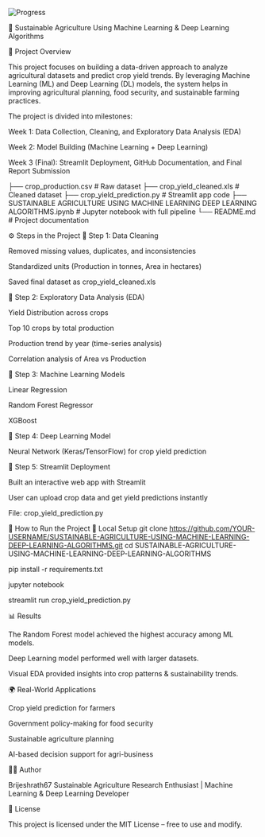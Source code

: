 ![Progress](https://img.shields.io/badge/Progression-100%25-green)

🌱 Sustainable Agriculture Using Machine Learning & Deep Learning Algorithms


📌 Project Overview

This project focuses on building a data-driven approach to analyze agricultural datasets and predict crop yield trends. By leveraging Machine Learning (ML) and Deep Learning (DL) models, the system helps in improving agricultural planning, food security, and sustainable farming practices.

The project is divided into milestones:

Week 1: Data Collection, Cleaning, and Exploratory Data Analysis (EDA)

Week 2: Model Building (Machine Learning + Deep Learning)

Week 3 (Final): Streamlit Deployment, GitHub Documentation, and Final Report Submission

├── crop_production.csv        # Raw dataset
├── crop_yield_cleaned.xls     # Cleaned dataset
├── crop_yield_prediction.py   # Streamlit app code
├── SUSTAINABLE AGRICULTURE USING MACHINE LEARNING DEEP LEARNING ALGORITHMS.ipynb # Jupyter notebook with full pipeline
└── README.md                  # Project documentation

⚙️ Steps in the Project
🔹 Step 1: Data Cleaning

Removed missing values, duplicates, and inconsistencies

Standardized units (Production in tonnes, Area in hectares)

Saved final dataset as crop_yield_cleaned.xls

🔹 Step 2: Exploratory Data Analysis (EDA)

Yield Distribution across crops

Top 10 crops by total production

Production trend by year (time-series analysis)

Correlation analysis of Area vs Production

🔹 Step 3: Machine Learning Models

Linear Regression

Random Forest Regressor

XGBoost

🔹 Step 4: Deep Learning Model

Neural Network (Keras/TensorFlow) for crop yield prediction

🔹 Step 5: Streamlit Deployment

Built an interactive web app with Streamlit

User can upload crop data and get yield predictions instantly

File: crop_yield_prediction.py

🚀 How to Run the Project
🔧 Local Setup
git clone https://github.com/YOUR-USERNAME/SUSTAINABLE-AGRICULTURE-USING-MACHINE-LEARNING-DEEP-LEARNING-ALGORITHMS.git
cd SUSTAINABLE-AGRICULTURE-USING-MACHINE-LEARNING-DEEP-LEARNING-ALGORITHMS

pip install -r requirements.txt

jupyter notebook

streamlit run crop_yield_prediction.py

📊 Results

The Random Forest model achieved the highest accuracy among ML models.

Deep Learning model performed well with larger datasets.

Visual EDA provided insights into crop patterns & sustainability trends.

🌍 Real-World Applications

Crop yield prediction for farmers

Government policy-making for food security

Sustainable agriculture planning

AI-based decision support for agri-business

👩‍💻 Author

Brijeshrath67
Sustainable Agriculture Research Enthusiast | Machine Learning & Deep Learning Developer

📜 License

This project is licensed under the MIT License – free to use and modify.
